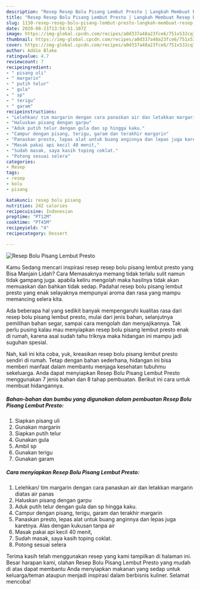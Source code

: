 ```yaml
---
description: "Resep Resep Bolu Pisang Lembut Presto | Langkah Membuat Resep Bolu Pisang Lembut Presto Yang Enak Banget"
title: "Resep Resep Bolu Pisang Lembut Presto | Langkah Membuat Resep Bolu Pisang Lembut Presto Yang Enak Banget"
slug: 1130-resep-resep-bolu-pisang-lembut-presto-langkah-membuat-resep-bolu-pisang-lembut-presto-yang-enak-banget
date: 2020-08-21T13:54:51.107Z
image: https://img-global.cpcdn.com/recipes/a0d337a48a23fce6/751x532cq70/resep-bolu-pisang-lembut-presto-foto-resep-utama.jpg
thumbnail: https://img-global.cpcdn.com/recipes/a0d337a48a23fce6/751x532cq70/resep-bolu-pisang-lembut-presto-foto-resep-utama.jpg
cover: https://img-global.cpcdn.com/recipes/a0d337a48a23fce6/751x532cq70/resep-bolu-pisang-lembut-presto-foto-resep-utama.jpg
author: Addie Blake
ratingvalue: 4.7
reviewcount: 7
recipeingredient:
- " pisang uli"
- " margarin"
- " putih telur"
- " gula"
- " sp"
- " terigu"
- " garam"
recipeinstructions:
- "Lelehkan/ tim margarin dengan cara panaskan air dan letakkan margarin diatas air panas"
- "Haluskan pisang dengan garpu"
- "Aduk putih telur dengan gula dan sp hingga kaku."
- "Campur dengan pisang, terigu, garam dan terakhir margarin"
- "Panaskan presto, lepas alat untuk buang anginnya dan lepas juga karetnya. Alas dengan kukusan tanpa air"
- "Masak pakai api kecil 40 menit,"
- "Sudah masak, saya kasih toping coklat."
- "Potong sesuai selera"
categories:
- Resep
tags:
- resep
- bolu
- pisang

katakunci: resep bolu pisang 
nutrition: 242 calories
recipecuisine: Indonesian
preptime: "PT12M"
cooktime: "PT45M"
recipeyield: "4"
recipecategory: Dessert

---
```



![Resep Bolu Pisang Lembut Presto](https://img-global.cpcdn.com/recipes/a0d337a48a23fce6/751x532cq70/resep-bolu-pisang-lembut-presto-foto-resep-utama.jpg)

Kamu Sedang mencari inspirasi resep resep bolu pisang lembut presto yang Bisa Manjain Lidah? Cara Memasaknya memang tidak terlalu sulit namun tidak gampang juga. apabila keliru mengolah maka hasilnya tidak akan memuaskan dan bahkan tidak sedap. Padahal resep bolu pisang lembut presto yang enak selayaknya mempunyai aroma dan rasa yang mampu memancing selera kita.

Ada beberapa hal yang sedikit banyak mempengaruhi kualitas rasa dari resep bolu pisang lembut presto, mulai dari jenis bahan, selanjutnya pemilihan bahan segar, sampai cara mengolah dan menyajikannya. Tak perlu pusing kalau mau menyiapkan resep bolu pisang lembut presto enak di rumah, karena asal sudah tahu triknya maka hidangan ini mampu jadi suguhan spesial.




Nah, kali ini kita coba, yuk, kreasikan resep bolu pisang lembut presto sendiri di rumah. Tetap dengan bahan sederhana, hidangan ini bisa memberi manfaat dalam membantu menjaga kesehatan tubuhmu sekeluarga. Anda dapat menyiapkan Resep Bolu Pisang Lembut Presto menggunakan 7 jenis bahan dan 8 tahap pembuatan. Berikut ini cara untuk membuat hidangannya.

<!--inarticleads1-->

##### Bahan-bahan dan bumbu yang digunakan dalam pembuatan Resep Bolu Pisang Lembut Presto:

1. Siapkan  pisang uli
1. Gunakan  margarin
1. Siapkan  putih telur
1. Gunakan  gula
1. Ambil  sp
1. Gunakan  terigu
1. Gunakan  garam




<!--inarticleads2-->

##### Cara menyiapkan Resep Bolu Pisang Lembut Presto:

1. Lelehkan/ tim margarin dengan cara panaskan air dan letakkan margarin diatas air panas
1. Haluskan pisang dengan garpu
1. Aduk putih telur dengan gula dan sp hingga kaku.
1. Campur dengan pisang, terigu, garam dan terakhir margarin
1. Panaskan presto, lepas alat untuk buang anginnya dan lepas juga karetnya. Alas dengan kukusan tanpa air
1. Masak pakai api kecil 40 menit,
1. Sudah masak, saya kasih toping coklat.
1. Potong sesuai selera




Terima kasih telah menggunakan resep yang kami tampilkan di halaman ini. Besar harapan kami, olahan Resep Bolu Pisang Lembut Presto yang mudah di atas dapat membantu Anda menyiapkan makanan yang sedap untuk keluarga/teman ataupun menjadi inspirasi dalam berbisnis kuliner. Selamat mencoba!
